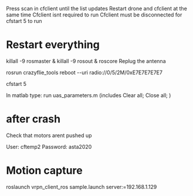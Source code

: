 Press scan in cfclient until the list updates
Restart drone and cfclient at the same time
Cfclient isnt required to run
Cfclient must be disconnected
for cfstart 5 to run


# Restart everything
killall -9 rosmaster & killall -9 rosout & roscore
Replug the antenna


rosrun crazyflie_tools reboot --uri radio://0/5/2M/0xE7E7E7E7E7

cfstart 5

In matlab type: run uas_parameters.m 
(includes
Clear all;
Close all;
)


# after crash
Check that motors arent pushed up

User: cftemp2
Password: asta2020

# Motion capture
roslaunch vrpn_client_ros sample.launch server:=192.168.1.129
